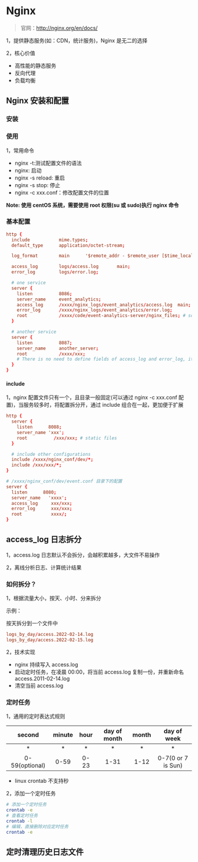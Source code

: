 # Nginx

> 官网：http://nginx.org/en/docs/

1，提供静态服务(如：CDN，统计服务)，Nginx 是无二的选择

2，核心价值

- 高性能的静态服务
- 反向代理
- 负载均衡

## Nginx 安装和配置

### 安装

### 使用

1，常用命令

- nginx -t:测试配置文件的语法
- nginx: 启动
- nginx -s reload: 重启
- nginx -s stop: 停止
- nginx -c xxx.conf：修改配置文件的位置

**Note: 使用 centOS 系统，需要使用 root 权限(su 或 sudo)执行 nginx 命令**

### 基本配置

```conf
http {
  include           mime.types;
  default_type      application/octet-stream;

  log_format        main      '$remote_addr - $remote_user [$time_local] "$request" ' '$status $body_bytes_sent "$http_referer" ' '"$http_user_agent" "$http_x_forwarded_for"';

  access_log        logs/access.log       main;
  error_log         logs/error.log;

  # one service
  server {
    listen          8086;
    server_name     event_analytics;
    access_log      /xxxx/nginx_logs/event_analytics/access.log  main;
    error_log       /xxxx/nginx_logs/event_analytics/error.log;
    root            /xxxx/code/event-analytics-server/nginx_files; # some static files
  }

  # another service
  server {
    listen          8087;
    server_name     another_server;
    root            /xxxx/xxx;
    # There is no need to define fields of access_log and error_log, it use above configurations by default
  }
}
```

#### include

1，nginx 配置文件只有一个，且目录一般固定(可以通过 nginx -c xxx.conf 配置)，当服务较多时，将配置拆分开，通过 include 组合在一起，更加便于扩展

```conf
http {
  server {
    listen      8088;
    server_name 'xxx';
    root          /xxx/xxx; # static files
  }

  # include other configurations
  include /xxxx/nginx_conf/dev/*;
  include /xxx/xxx/*;
}

# /xxxx/nginx_conf/dev/event.conf 目录下的配置
server {
  listen      8080;
  server_name   'xxxx';
  access_log     xxx/xxx;
  error_log      xxx/xxx;
  root           xxxx/;
}
```

## access_log 日志拆分

1，access.log 日志默认不会拆分，会越积累越多，大文件不易操作

2，离线分析日志、计算统计结果

### 如何拆分？

1，根据流量大小，按天、小时、分来拆分

示例：

按天拆分到一个文件中

```conf
logs_by_day/access.2022-02-14.log
logs_by_day/access.2022-02-15.log
```

2，技术实现

- nginx 持续写入 access.log
- 启动定时任务，在凌晨 00:00，将当前 access.log 复制一份，并重新命名 access.2011-02-14.log
- 清空当前 access.log

### 定时任务

1，通用的定时表达式规则

|     second     | minute | hour | day of month | month |    day of week     |
| :------------: | :----: | :--: | :----------: | :---: | :----------------: |
|       \*       |   \*   |  \*  |      \*      |  \*   |         \*         |
| 0-59(optional) |  0-59  | 0-23 |     1-31     | 1-12  | 0-7(0 or 7 is Sun) |

- linux crontab 不支持秒

2，添加一个定时任务

```sh
# 添加一个定时任务
crontab -e
# 查看定时任务
crontab -l
# 编辑，直接删除对应定时任务
crontab -e
```

## 定时清理历史日志文件
